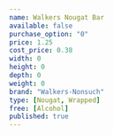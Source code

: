 ```yaml
---
name: Walkers Nougat Bar
available: false
purchase_option: "0"
price: 1.25
cost_price: 0.38
width: 0
height: 0
depth: 0
weight: 0
brand: "Walkers-Nonsuch"
type: [Nougat, Wrapped]
free: [Alcohol]
published: true
---
```

